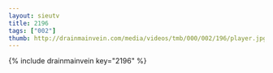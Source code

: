 ```yaml
--- 
layout: sieutv
title: 2196
tags: ["002"]
thumb: http://drainmainvein.com/media/videos/tmb/000/002/196/player.jpg
---
```

{% include drainmainvein key="2196" %} 
